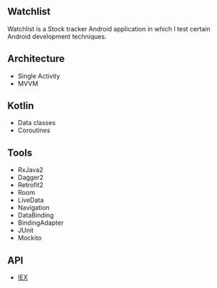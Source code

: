 ## Watchlist

Watchlist is a Stock tracker Android application in which I test certain Android development techniques.

## Architecture

- Single Activity
- MVVM

## Kotlin

- Data classes
- Coroutines

## Tools

- RxJava2
- Dagger2
- Retrofit2
- Room
- LiveData
- Navigation
- DataBinding
- BindingAdapter
- JUnit
- Mockito

## API

- [IEX](https://iextrading.com/developer/docs/)
